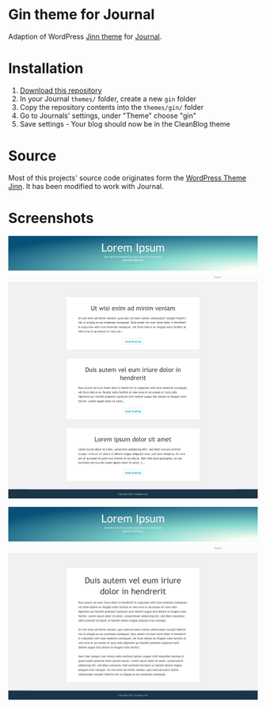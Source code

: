 # Gin theme for Journal
Adaption of WordPress [Jinn theme](https://github.com/jekkilekki/theme-jin) for [Journal](https://github.com/vantezzen/journal).

# Installation
1. [Download this repository](https://github.com/vantezzen/journal-gin/archive/master.zip)
2. In your Journal `themes/` folder, create a new `gin` folder
3. Copy the repository contents into the `themes/gin/` folder
4. Go to Journals' settings, under "Theme" choose "gin"
5. Save settings - Your blog should now be in the CleanBlog theme

# Source
Most of this projects' source code originates form the [WordPress Theme Jinn](https://github.com/jekkilekki/theme-jin/). It has been modified to work with Journal.

# Screenshots
<p align="center"><img src="img/home.png"></p>
<p align="center"><img src="img/post.png"></p>
